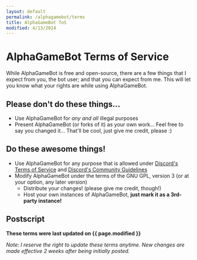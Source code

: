 ```yaml
---
layout: default
permalink: /alphagamebot/terms
title: AlphaGameBot ToS
modified: 4/13/2024
---
```

# AlphaGameBot Terms of Service
While AlphaGameBot is free and open-source, there are a few things that I expect from you, the bot user; and that you can expect from me.  This will let you know what your rights are while using AlphaGameBot.

## Please don't do these things...

* Use AlphaGameBot for *any and all* illegal purposes
* Present AlphaGameBot (or forks of it) as your own work... Feel free to say you changed it... That'll be cool, just give me credit, please :)

## Do these awesome things!
* Use AlphaGameBot for any purpose that is allowed under [Discord's Terms of Service](https://discord.com/terms) and [Discord's Community Guidelines](https://discord.com/guidelines)
* Modify AlphaGameBot under the terms of the GNU GPL, version 3 (or at your option, any later version)
    * Distribute your changes! (please give me credit, though!)
    * Host your own instances of AlphaGameBot, **just mark it as a 3rd-party instance!**

## Postscript
**These terms were last updated on {{ page.modified }}**

*Note: I reserve the right to update these terms anytime.  New changes are made effective 2 weeks after being initially posted.*